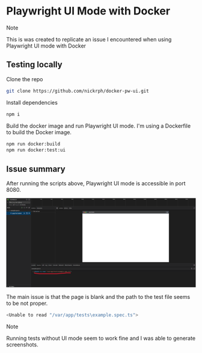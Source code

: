 # Playwright UI Mode with Docker

> [!Note] 
>
> This is was created to replicate an issue I encountered when using Playwright UI mode with Docker

## Testing locally

Clone the repo

```bash
git clone https://github.com/nickrph/docker-pw-ui.git
```

Install dependencies

```bash
npm i
```

Build the docker image and run Playwright UI mode. I'm using a Dockerfile to build the Docker image.

```bash
npm run docker:build
npm run docker:test:ui
```

## Issue summary

After running the scripts above, Playwright UI mode is accessible in port 8080.

![issue](docs/issue.png)

The main issue is that the page is blank and the path to the test file seems to be not proper.

```bash
<Unable to read "/var/app/tests\example.spec.ts">
```

> [!Note]
>
> Running tests without UI mode seem to work fine and I was able to generate screenshots.

